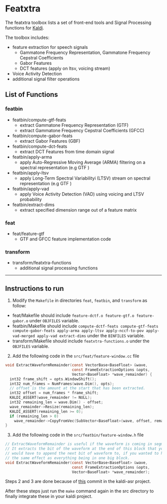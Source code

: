 # Featxtra
The featxtra toolbox lists a set of front-end tools and Signal Processing functions for [Kaldi](http://kaldi.sourceforge.net).

The toolbox includes:
* feature extraction for speech signals
  - Gammatone Frequency Representation, Gammatone Frequency Cepstral Coefficients
  - Gabor Features
  - DCT features (apply on ltsv, voicing stream)
* Voice Activity Detection 
* additional signal filter operations

## List of Functions

### featbin
* featbin/compute-gtf-feats
  - extract Gammatone Frequency Representation (GTF)
  - extract Gammatone Frequency Cepstral Coefficients (GFCC)
* featbin/compute-gabor-feats
  - extract Gabor Features (GBF)
* featbin/compute-dct-feats
  - extract DCT Features from time domain signal
* featbin/apply-arma
  - apply Auto-Regressive Moving Average (ARMA) filtering on a spectral representation (e.g GTF )
* featbin/apply-ltsv
  - apply Long-Term Spectral Variabilityi (LTSV) stream on spectral representation (e.g GTF )
* featbin/apply-vad
  - apply Voice Activity Detection (VAD) using voicing and LTSV probability
* featbin/extract-dims
  - extract specified dimension range out of a feature matrix

### feat
* feat/feature-gtf
  - GTF and GFCC feature implementation code

### transform
* transform/featxtra-functions
  - additional signal processing functions
_____

## Instructions to run
1. Modify the `Makefile` in directories `feat`, `featbin`, and `transform` as follow:
  - feat/Makefile should include `feature-dctf.o feature-gtf.o feature-gabor.o` under `OBJFILES` variable.
  - featbin/Makefile should include `compute-dctf-feats compute-gtf-feats compute-gabor-feats apply-arma apply-ltsv apply-nccf-to-pov apply-vad-merged apply-vad extract-dims` under the `BINFILES` variable.
  - transform/Makefile should include `featxtra-functions.o` under the `OBJFILES` variable.
2. Add the following code in the `src/feat/feature-window.cc` file
```c
void ExtractWaveformRemainder(const VectorBase<BaseFloat> &wave,
                              const FrameExtractionOptions &opts,
                              Vector<BaseFloat> *wave_remainder) {
  int32 frame_shift = opts.WindowShift();
  int32 num_frames = NumFrames(wave.Dim(), opts);
  // offset is the amount at the start that has been extracted.
  int32 offset = num_frames * frame_shift;
  KALDI_ASSERT(wave_remainder != NULL);
  int32 remaining_len = wave.Dim() - offset;
  wave_remainder->Resize(remaining_len);
  KALDI_ASSERT(remaining_len >= 0);
  if (remaining_len > 0)
    wave_remainder->CopyFromVec(SubVector<BaseFloat>(wave, offset, remaining_len));
}
```
3. Add the following code in the `src/featbin/feature-window.h` file
```c
// ExtractWaveformRemainder is useful if the waveform is coming in segments.
// It extracts the bit of the waveform at the end of this block that you
// would have to append the next bit of waveform to, if you wanted to have
// the same effect as everything being in one big block.
void ExtractWaveformRemainder(const VectorBase<BaseFloat> &wave,
                              const FrameExtractionOptions &opts,
                              Vector<BaseFloat> *wave_remainder);
```

Steps 2 and 3 are done because of [this](https://github.com/kaldi-asr/kaldi/commit/1180e467c8ca273c7704199bd27cb734509e931e) commit in the kaldi-asr project.

After these steps just run the `make` command again in the src directory to finally integrate these in your kaldi project.
